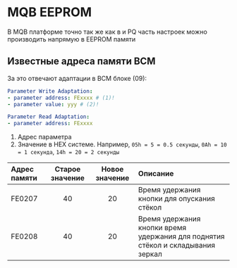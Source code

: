 # MQB EEPROM

В MQB платформе точно так же как в и PQ часть настроек можно производить напрямую в EEPROM памяти

## Известные адреса памяти BCM

За это отвечают адаптации в BCM блоке (09): 
``` yaml
Parameter Write Adaptation:
- parameter address: FExxxx # (1)!
- parameter value: yyy # (2)!

Parameter Read Adaptation:
- parameter address: FExxxx
```

1. Адрес параметра
2. Значение в HEX системе. Например, `05h = 5 = 0.5 секунды`, `0Ah = 10 = 1 секунда`, `14h = 20 = 2 секунды`

| Адрес памяти | Старое значение | Новое значение | Описание                                                                        |
|:-------------|:---------------:|:--------------:|:--------------------------------------------------------------------------------|
| FE0207       |       40        |       20       | Время удержания кнопки для опускания стёкол                                     |
| FE0208       |       40        |       20       | Время удержания кнопки время удержания для поднятия стёкол и складывания зеркал |

